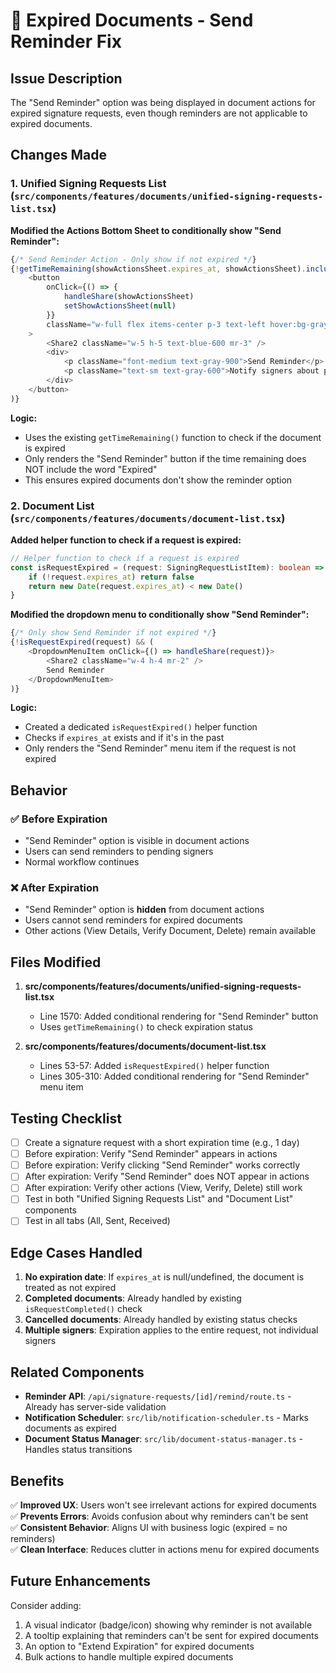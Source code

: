 # 🔧 Expired Documents - Send Reminder Fix

## Issue Description
The "Send Reminder" option was being displayed in document actions for expired signature requests, even though reminders are not applicable to expired documents.

## Changes Made

### 1. Unified Signing Requests List (`src/components/features/documents/unified-signing-requests-list.tsx`)

**Modified the Actions Bottom Sheet to conditionally show "Send Reminder":**

```typescript
{/* Send Reminder Action - Only show if not expired */}
{!getTimeRemaining(showActionsSheet.expires_at, showActionsSheet).includes('Expired') && (
    <button
        onClick={() => {
            handleShare(showActionsSheet)
            setShowActionsSheet(null)
        }}
        className="w-full flex items-center p-3 text-left hover:bg-gray-50 rounded-lg transition-colors"
    >
        <Share2 className="w-5 h-5 text-blue-600 mr-3" />
        <div>
            <p className="font-medium text-gray-900">Send Reminder</p>
            <p className="text-sm text-gray-600">Notify signers about pending signatures</p>
        </div>
    </button>
)}
```

**Logic:**
- Uses the existing `getTimeRemaining()` function to check if the document is expired
- Only renders the "Send Reminder" button if the time remaining does NOT include the word "Expired"
- This ensures expired documents don't show the reminder option

### 2. Document List (`src/components/features/documents/document-list.tsx`)

**Added helper function to check if a request is expired:**

```typescript
// Helper function to check if a request is expired
const isRequestExpired = (request: SigningRequestListItem): boolean => {
    if (!request.expires_at) return false
    return new Date(request.expires_at) < new Date()
}
```

**Modified the dropdown menu to conditionally show "Send Reminder":**

```typescript
{/* Only show Send Reminder if not expired */}
{!isRequestExpired(request) && (
    <DropdownMenuItem onClick={() => handleShare(request)}>
        <Share2 className="w-4 h-4 mr-2" />
        Send Reminder
    </DropdownMenuItem>
)}
```

**Logic:**
- Created a dedicated `isRequestExpired()` helper function
- Checks if `expires_at` exists and if it's in the past
- Only renders the "Send Reminder" menu item if the request is not expired

## Behavior

### ✅ Before Expiration
- "Send Reminder" option is visible in document actions
- Users can send reminders to pending signers
- Normal workflow continues

### ❌ After Expiration
- "Send Reminder" option is **hidden** from document actions
- Users cannot send reminders for expired documents
- Other actions (View Details, Verify Document, Delete) remain available

## Files Modified

1. **src/components/features/documents/unified-signing-requests-list.tsx**
   - Line 1570: Added conditional rendering for "Send Reminder" button
   - Uses `getTimeRemaining()` to check expiration status

2. **src/components/features/documents/document-list.tsx**
   - Lines 53-57: Added `isRequestExpired()` helper function
   - Lines 305-310: Added conditional rendering for "Send Reminder" menu item

## Testing Checklist

- [ ] Create a signature request with a short expiration time (e.g., 1 day)
- [ ] Before expiration: Verify "Send Reminder" appears in actions
- [ ] Before expiration: Verify clicking "Send Reminder" works correctly
- [ ] After expiration: Verify "Send Reminder" does NOT appear in actions
- [ ] After expiration: Verify other actions (View, Verify, Delete) still work
- [ ] Test in both "Unified Signing Requests List" and "Document List" components
- [ ] Test in all tabs (All, Sent, Received)

## Edge Cases Handled

1. **No expiration date**: If `expires_at` is null/undefined, the document is treated as not expired
2. **Completed documents**: Already handled by existing `isRequestCompleted()` check
3. **Cancelled documents**: Already handled by existing status checks
4. **Multiple signers**: Expiration applies to the entire request, not individual signers

## Related Components

- **Reminder API**: `/api/signature-requests/[id]/remind/route.ts` - Already has server-side validation
- **Notification Scheduler**: `src/lib/notification-scheduler.ts` - Marks documents as expired
- **Document Status Manager**: `src/lib/document-status-manager.ts` - Handles status transitions

## Benefits

✅ **Improved UX**: Users won't see irrelevant actions for expired documents  
✅ **Prevents Errors**: Avoids confusion about why reminders can't be sent  
✅ **Consistent Behavior**: Aligns UI with business logic (expired = no reminders)  
✅ **Clean Interface**: Reduces clutter in actions menu for expired documents  

## Future Enhancements

Consider adding:
1. A visual indicator (badge/icon) showing why reminder is not available
2. A tooltip explaining that reminders can't be sent for expired documents
3. An option to "Extend Expiration" for expired documents
4. Bulk actions to handle multiple expired documents

